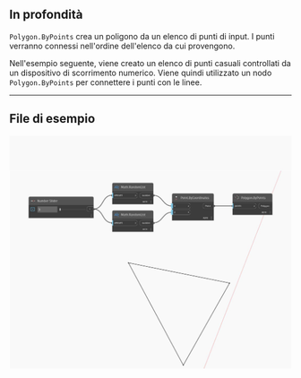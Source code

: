 ## In profondità
`Polygon.ByPoints` crea un poligono da un elenco di punti di input. I punti verranno connessi nell'ordine dell'elenco da cui provengono.

Nell'esempio seguente, viene creato un elenco di punti casuali controllati da un dispositivo di scorrimento numerico. Viene quindi utilizzato un nodo `Polygon.ByPoints` per connettere i punti con le linee.

___
## File di esempio

![ByPoints](./Autodesk.DesignScript.Geometry.Polygon.ByPoints_img.jpg)

